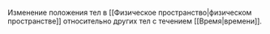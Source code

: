 Изменение положения тел в [[Физическое пространство|физическом пространстве]] относительно других тел с течением [[Время|времени]].